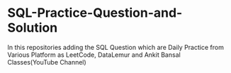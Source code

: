 # SQL-Practice-Question-and-Solution
In this repositories adding the SQL Question which are Daily Practice from Various Platform as LeetCode, DataLemur and Ankit Bansal Classes(YouTube Channel)
